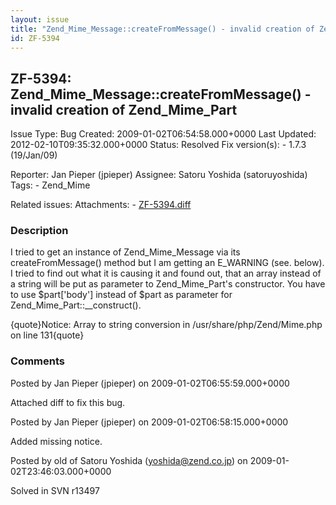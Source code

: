 ```yaml
---
layout: issue
title: "Zend_Mime_Message::createFromMessage() - invalid creation of Zend_Mime_Part"
id: ZF-5394
---
```


ZF-5394: Zend\_Mime\_Message::createFromMessage() - invalid creation of Zend\_Mime\_Part
----------------------------------------------------------------------------------------

 Issue Type: Bug Created: 2009-01-02T06:54:58.000+0000 Last Updated: 2012-02-10T09:35:32.000+0000 Status: Resolved Fix version(s): - 1.7.3 (19/Jan/09)
 
 Reporter:  Jan Pieper (jpieper)  Assignee:  Satoru Yoshida (satoruyoshida)  Tags: - Zend\_Mime
 
 Related issues: 
 Attachments: - [ZF-5394.diff](/issues/secure/attachment/11694/ZF-5394.diff)
 
### Description

I tried to get an instance of Zend\_Mime\_Message via its createFromMessage() method but I am getting an E\_WARNING (see. below). I tried to find out what it is causing it and found out, that an array instead of a string will be put as parameter to Zend\_Mime\_Part's constructor. You have to use $part['body'] instead of $part as parameter for Zend\_Mime\_Part::\_\_construct().

{quote}Notice: Array to string conversion in /usr/share/php/Zend/Mime.php on line 131{quote}

 

 

### Comments

Posted by Jan Pieper (jpieper) on 2009-01-02T06:55:59.000+0000

Attached diff to fix this bug.

 

 

Posted by Jan Pieper (jpieper) on 2009-01-02T06:58:15.000+0000

Added missing notice.

 

 

Posted by old of Satoru Yoshida (yoshida@zend.co.jp) on 2009-01-02T23:46:03.000+0000

Solved in SVN r13497

 

 